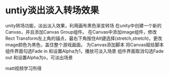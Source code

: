 # untiy淡出淡入转场效果
unity转场功能，淡出淡入效果，利用画布黑色渐变转场
在unity中创建一个新的Canvas，并且添加Canvas Group组件。
在Canvas中添加image组件，修改Rect Transform左上角的锚点，最右下角按住Alt键选择(stretch,stretch)，更改image颜色为黑色，盖住整个游戏画面。
为Canvas添加脚本
将Canvas赋给脚本
组件界面勾选Fade in 和设置Alpha为1，播放可淡入场景
组件界面取消勾选Fade out 和设置Alpha为o，可淡出场景

matt视频学习所得
